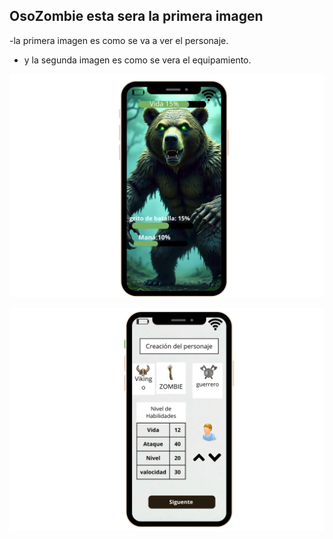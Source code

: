 ## OsoZombie esta sera la primera imagen

  -la primera imagen es como se va a ver el personaje.
  - y la segunda imagen es como se vera el equipamiento.
    
![OsoZombie](image/OsoZombie.png)

![OsoZombie](image/OsoZombie2.png)
